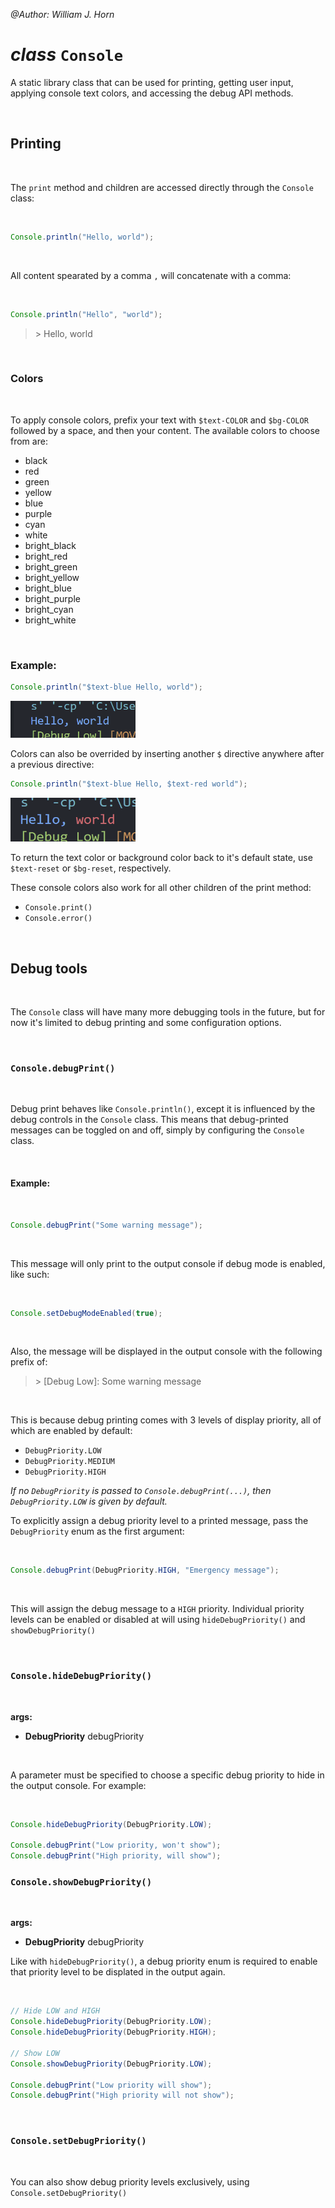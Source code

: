 _@Author: William J. Horn_

# _class_ `Console`

A static library class that can be used for printing, getting user input, applying console text colors, and accessing the debug API methods.

<br/>

## Printing

<br/>

The `print` method and children are accessed directly through the `Console` class:

<br/>

```java
Console.println("Hello, world");
```

<br/>

All content spearated by a comma `,` will concatenate with a comma:

<br/>

```java
Console.println("Hello", "world");
```

> \> Hello, world

<br/>

### Colors

<br/>

To apply console colors, prefix your text with `$text-COLOR` and `$bg-COLOR` followed by a space, and then your content. The available colors to choose from are:

- black
- red
- green
- yellow
- blue
- purple
- cyan
- white
- bright_black
- bright_red
- bright_green
- bright_yellow
- bright_blue
- bright_purple
- bright_cyan
- bright_white

<br/>

### Example:

```java
Console.println("$text-blue Hello, world");
```

<img width="200px" src="./assets/blue-text-example.png">

<br/>

Colors can also be overrided by inserting another `$` directive anywhere after a previous directive:

```java
Console.println("$text-blue Hello, $text-red world");
```

<img width="200px" height="70px" src="./assets/blue-red-text-example.png">

<br/>

To return the text color or background color back to it's default state, use `$text-reset` or `$bg-reset`, respectively.

These console colors also work for all other children of the print method:

- `Console.print()`
- `Console.error()`

<br/>

## Debug tools

<br/>

The `Console` class will have many more debugging tools in the future, but for now it's limited to debug printing and some configuration options.

<br/>

### `Console.debugPrint()`

<br/>

Debug print behaves like `Console.println()`, except it is influenced by the debug controls in the `Console` class. This means that debug-printed messages can be toggled on and off, simply by configuring the `Console` class.

<br/>

#### Example:

<br/>

```java
Console.debugPrint("Some warning message");
```

<br/>

This message will only print to the output console if debug mode is enabled, like such:

<br/>

```java
Console.setDebugModeEnabled(true);
```

<br/>

Also, the message will be displayed in the output console with the following prefix of:

> \> [Debug Low]: Some warning message

<br/>

This is because debug printing comes with 3 levels of display priority, all of which are enabled by default:

- `DebugPriority.LOW`
- `DebugPriority.MEDIUM`
- `DebugPriority.HIGH`

_If no `DebugPriority` is passed to `Console.debugPrint(...)`, then `DebugPriority.LOW` is given by default._

To explicitly assign a debug priority level to a printed message, pass the `DebugPriority` enum as the first argument:

<br/>

```java
Console.debugPrint(DebugPriority.HIGH, "Emergency message");
```

<br/>

This will assign the debug message to a `HIGH` priority. Individual priority levels can be enabled or disabled at will using `hideDebugPriority()` and `showDebugPriority()`

<br/>

### `Console.hideDebugPriority()`

<br/>

**args:**

- **DebugPriority** debugPriority

<br/>

A parameter must be specified to choose a specific debug priority to hide in the output console. For example:

<br/>

```java
Console.hideDebugPriority(DebugPriority.LOW);

Console.debugPrint("Low priority, won't show");
Console.debugPrint("High priority, will show");
```

### `Console.showDebugPriority()`

<br/>

**args:**

- **DebugPriority** debugPriority

Like with `hideDebugPriority()`, a debug priority enum is required to enable that priority level to be displated in the output again.

<br/>

```java
// Hide LOW and HIGH
Console.hideDebugPriority(DebugPriority.LOW);
Console.hideDebugPriority(DebugPriority.HIGH);

// Show LOW
Console.showDebugPriority(DebugPriority.LOW);

Console.debugPrint("Low priority will show");
Console.debugPrint("High priority will not show");
```

<br/>

### `Console.setDebugPriority()`

<br/>

You can also show debug priority levels exclusively, using `Console.setDebugPriority()`
